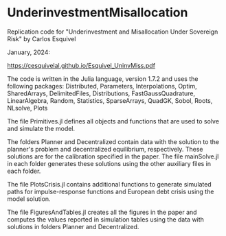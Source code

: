 # UnderinvestmentMisallocation
Replication code for "Underinvestment and Misallocation Under Sovereign Risk" by Carlos Esquivel

January, 2024:

https://cesquivelal.github.io/Esquivel_UninvMiss.pdf

The code is written in the Julia language, version 1.7.2 and uses the following packages:
      Distributed, Parameters, Interpolations, Optim, SharedArrays, DelimitedFiles,
      Distributions, FastGaussQuadrature, LinearAlgebra, Random, Statistics,
      SparseArrays, QuadGK, Sobol, Roots, NLsolve, Plots

The file Primitives.jl defines all objects and functions that are used to solve and simulate the model.

The folders Planner and Decentralized contain data with the solution to the planner's problem and decentralized equilibrium, respectively. These solutions are for the calibration specified in the paper. The file mainSolve.jl in each folder generates these solutions using the other auxiliary files in each folder.

The file PlotsCrisis.jl contains additional functions to generate simulated paths for impulse-response functions and European debt crisis using the model solution.

The file FiguresAndTables.jl creates all the figures in the paper and computes the values reported in simulation tables using the data with solutions in folders Planner and Decentralized.
